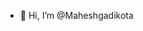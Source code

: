 - 👋 Hi, I’m @Maheshgadikota

<!---
Maheshgadikota/Maheshgadikota is a ✨ special ✨ repository because its `README.md` (this file) appears on your GitHub profile.
You can click the Preview link to take a look at your changes.
--->
